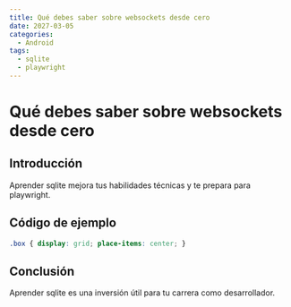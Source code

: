 ```yaml
---
title: Qué debes saber sobre websockets desde cero
date: 2027-03-05
categories:
  - Android
tags:
  - sqlite
  - playwright
---
```


# Qué debes saber sobre websockets desde cero

## Introducción

Aprender sqlite mejora tus habilidades técnicas y te prepara para playwright.

## Código de ejemplo

```css
.box { display: grid; place-items: center; }
```

## Conclusión

Aprender sqlite es una inversión útil para tu carrera como desarrollador.